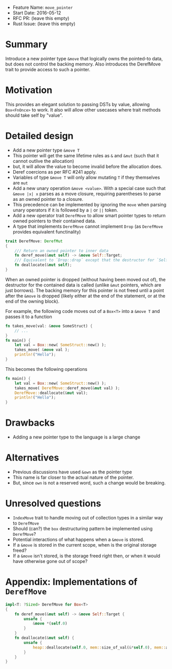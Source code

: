 - Feature Name: `move_pointer`
- Start Date: 2016-05-12
- RFC PR: (leave this empty)
- Rust Issue: (leave this empty)

# Summary
[summary]: #summary

Introduce a new pointer type `&move` that logically owns the pointed-to data, but does not control the backing memory. Also introduces the DerefMove trait to provide access to such a pointer.

# Motivation
[motivation]: #motivation

This provides an elegant solution to passing DSTs by value, allowing `Box<FnOnce>` to work. It also will allow other usecases where trait methods should take self by "value".

# Detailed design
[design]: #detailed-design

- Add a new pointer type `&move T`
 - This pointer will get the same lifetime rules as `&` and `&mut` (such that it cannot outlive the allocation)
 - but, it will allow the value to become invalid before the allocation does.
 - Deref coercions as per RFC #241 apply.
 - Variables of type `&move T` will only allow mutating `T` if they themselves are `mut`
- Add a new unary operation `&move <value>`. With a special case such that `&move |x| x` parses as a move closure, requiring parentheses to parse as an owned pointer to a closure.
 - This precedence can be implemented by ignoring the `move` when parsing unary operators if it is followed by a `|` or `||` token.
- Add a new operator trait `DerefMove` to allow smart pointer types to return owned pointers to their contained data. 
 - A type that implements `DerefMove` cannot implement `Drop` (as `DerefMove` provides equivalent functinality)

```rust
trait DerefMove: DerefMut
{
    /// Return an owned pointer to inner data
    fn deref_move(&mut self) -> &move Self::Target;
    /// Equivalent to `Drop::drop` except that the destructor for `Self::Target` is not called
    fn deallocate(&mut self);
}
```

When an owned pointer is dropped (without having been moved out of), the destructor for the contained data is called (unlike `&mut` pointers, which are just borrows). The backing memory for this pointer is not freed until a point after the `&move` is dropped (likely either at the end of the statement, or at the end of the owning block).

For example, the following code moves out of a `Box<T>` into a `&move T` and passes it to a function
```rust
fn takes_move(val: &move SomeStruct) {
    // ...
}
fn main() {
    let val = Box::new( SomeStruct::new() );
    takes_move( &move val );
    println!("Hello");
}
```
This becomes the following operations
```rust
fn main() {
    let val = Box::new( SomeStruct::new() );
    takes_move( DerefMove::deref_move(&mut val) );
    DerefMove::deallocate(&mut val);
    println!("Hello");
}
```


# Drawbacks
[drawbacks]: #drawbacks

- Adding a new pointer type to the language is a large change

# Alternatives
[alternatives]: #alternatives

- Previous discussions have used `&own` as the pointer type
 - This name is far closer to the actual nature of the pointer.
 - But, since `own` is not a reserved word, such a change would be breaking.

# Unresolved questions
[unresolved]: #unresolved-questions

- `IndexMove` trait to handle moving out of collection types in a similar way to `DerefMove`
- Should (can?) the `box` destructuring pattern be implemented using `DerefMove`?
- Potential interactions of what happens when a `&move` is stored.
 - If a `&move` is stored in the current scope, when is the original storage freed?
 - If a `&move` isn't stored, is the storage freed right then, or when it would have otherwise gone out of scope?


# Appendix: Implementations of `DerefMove`
```rust
impl<T: ?Sized> DerefMove for Box<T>
{
    fn deref_move(&mut self) -> &move Self::Target {
        unsafe {
            &move *(self.0)
        }
    }
    fn deallocate(&mut self) {
        unsafe {
            heap::deallocate(self.0, mem::size_of_val(&*self.0), mem::align_of_val(&*self.0));
        }
    }
}
```

